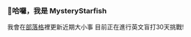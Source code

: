 ### 👋哈囉，我是 MysteryStarfish

我會在[部落格](https://mysterystarfish.github.io/)裡更新近期大小事
目前正在進行英文盲打30天挑戰!
<!--
**MysteryStarfish/MysteryStarfish** is a ✨ _special_ ✨ repository because its `README.md` (this file) appears on your GitHub profile.

Here are some ideas to get you started:

- 🔭 I’m currently working on ...
- 🌱 I’m currently learning ...
- 👯 I’m looking to collaborate on ...
- 🤔 I’m looking for help with ...
- 💬 Ask me about ...
- 📫 How to reach me: ...
- 😄 Pronouns: ...
- ⚡ Fun fact: ...
-->
